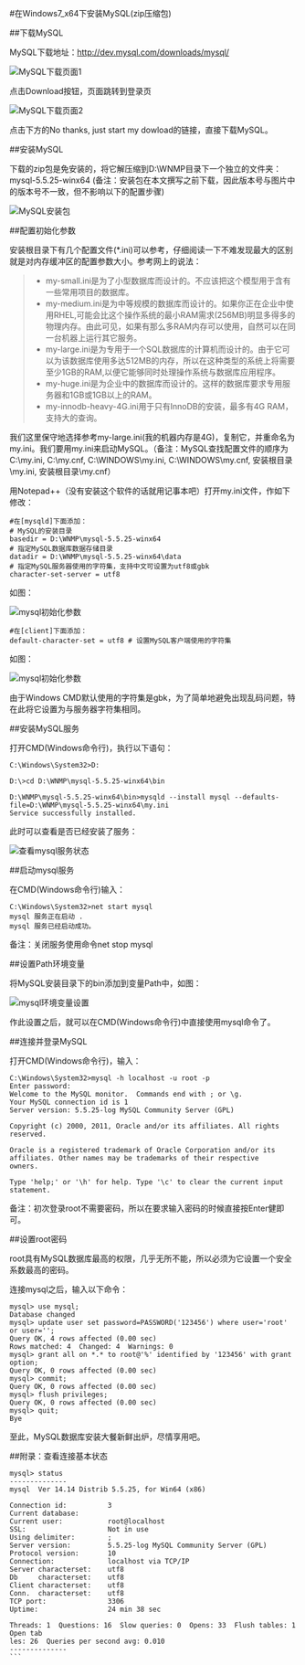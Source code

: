 #在Windows7_x64下安装MySQL(zip压缩包)

##下载MySQL

MySQL下载地址：http://dev.mysql.com/downloads/mysql/

![MySQL下载页面1](imgs/ins-mysql-win7-6401.download_mysql.png)

点击Download按钮，页面跳转到登录页

![MySQL下载页面2](imgs/ins-mysql-win7-6402.download_mysql.png)

点击下方的No thanks, just start my dowload的链接，直接下载MySQL。

##安装MySQL

下载的zip包是免安装的，将它解压缩到D:\WNMP目录下一个独立的文件夹：mysql-5.5.25-winx64 (备注：安装包在本文撰写之前下载，因此版本号与图片中的版本号不一致，但不影响以下的配置步骤)

![MySQL安装包](imgs/ins-mysql-win7-6403.install_mysql.png)

##配置初始化参数

安装根目录下有几个配置文件(*.ini)可以参考，仔细阅读一下不难发现最大的区别就是对内存缓冲区的配置参数大小。参考网上的说法：

> * my-small.ini是为了小型数据库而设计的。不应该把这个模型用于含有一些常用项目的数据库。
> * my-medium.ini是为中等规模的数据库而设计的。如果你正在企业中使用RHEL,可能会比这个操作系统的最小RAM需求(256MB)明显多得多的物理内存。由此可见，如果有那么多RAM内存可以使用，自然可以在同一台机器上运行其它服务。
> * my-large.ini是为专用于一个SQL数据库的计算机而设计的。由于它可以为该数据库使用多达512MB的内存，所以在这种类型的系统上将需要至少1GB的RAM,以便它能够同时处理操作系统与数据库应用程序。
> * my-huge.ini是为企业中的数据库而设计的。这样的数据库要求专用服务器和1GB或1GB以上的RAM。
> * my-innodb-heavy-4G.ini用于只有InnoDB的安装，最多有4G RAM，支持大的查询。

我们这里保守地选择参考my-large.ini(我的机器内存是4G)，复制它，并重命名为my.ini。我们要用my.ini来启动MySQL。（备注：MySQL查找配置文件的顺序为C:\my.ini, C:\my.cnf, C:\WINDOWS\my.ini, C:\WINDOWS\my.cnf, 安装根目录\my.ini, 安装根目录\my.cnf）

用Notepad++（没有安装这个软件的话就用记事本吧）打开my.ini文件，作如下修改：

```
#在[mysqld]下面添加：
# MySQL的安装目录
basedir = D:\WNMP\mysql-5.5.25-winx64
# 指定MySQL数据库数据存储目录
datadir = D:\WNMP\mysql-5.5.25-winx64\data
# 指定MySQL服务器使用的字符集，支持中文可设置为utf8或gbk
character-set-server = utf8
```

如图：

![mysql初始化参数](imgs/ins-mysql-win7-6404.init_mysql.png)

```
#在[client]下面添加：
default-character-set = utf8 # 设置MySQL客户端使用的字符集
```

如图：

![mysql初始化参数](imgs/ins-mysql-win7-6405.init_mysql.png)

由于Windows CMD默认使用的字符集是gbk，为了简单地避免出现乱码问题，特在此将它设置为与服务器字符集相同。

##安装MySQL服务

打开CMD(Windows命令行)，执行以下语句：

```
C:\Windows\System32>D:
 
D:\>cd D:\WNMP\mysql-5.5.25-winx64\bin
 
D:\WNMP\mysql-5.5.25-winx64\bin>mysqld --install mysql --defaults-file=D:\WNMP\mysql-5.5.25-winx64\my.ini
Service successfully installed.
```

此时可以查看是否已经安装了服务：

![查看mysql服务状态](imgs/ins-mysql-win7-6406.service_mysql.png)

##启动mysql服务

在CMD(Windows命令行)输入：

```
C:\Windows\System32>net start mysql
mysql 服务正在启动 .
mysql 服务已经启动成功。
```

备注：关闭服务使用命令net stop mysql

##设置Path环境变量

将MySQL安装目录下的bin添加到变量Path中，如图：

![mysql环境变量设置](imgs/ins-mysql-win7-6407.env_mysql.png)

作此设置之后，就可以在CMD(Windows命令行)中直接使用mysql命令了。

##连接并登录MySQL

打开CMD(Windows命令行)，输入：

```
C:\Windows\System32>mysql -h localhost -u root -p
Enter password: 
Welcome to the MySQL monitor.  Commands end with ; or \g.
Your MySQL connection id is 1
Server version: 5.5.25-log MySQL Community Server (GPL)
 
Copyright (c) 2000, 2011, Oracle and/or its affiliates. All rights reserved.
 
Oracle is a registered trademark of Oracle Corporation and/or its
affiliates. Other names may be trademarks of their respective
owners.
 
Type 'help;' or '\h' for help. Type '\c' to clear the current input statement.
```

备注：初次登录root不需要密码，所以在要求输入密码的时候直接按Enter健即可。

##设置root密码

root具有MySQL数据库最高的权限，几乎无所不能，所以必须为它设置一个安全系数最高的密码。

连接mysql之后，输入以下命令：

```
mysql> use mysql;
Database changed
mysql> update user set password=PASSWORD('123456') where user='root' or user='';
Query OK, 4 rows affected (0.00 sec)
Rows matched: 4  Changed: 4  Warnings: 0
mysql> grant all on *.* to root@'%' identified by '123456' with grant option;
Query OK, 0 rows affected (0.00 sec)
mysql> commit;
Query OK, 0 rows affected (0.00 sec)
mysql> flush privileges;
Query OK, 0 rows affected (0.00 sec)
mysql> quit;
Bye
```

至此，MySQL数据库安装大餐新鲜出炉，尽情享用吧。

##附录：查看连接基本状态

````
mysql> status
--------------
mysql  Ver 14.14 Distrib 5.5.25, for Win64 (x86)
 
Connection id:          3
Current database:
Current user:           root@localhost
SSL:                    Not in use
Using delimiter:        ;
Server version:         5.5.25-log MySQL Community Server (GPL)
Protocol version:       10
Connection:             localhost via TCP/IP
Server characterset:    utf8
Db     characterset:    utf8
Client characterset:    utf8
Conn.  characterset:    utf8
TCP port:               3306
Uptime:                 24 min 38 sec
 
Threads: 1  Questions: 16  Slow queries: 0  Opens: 33  Flush tables: 1  Open tab
les: 26  Queries per second avg: 0.010
--------------
```
